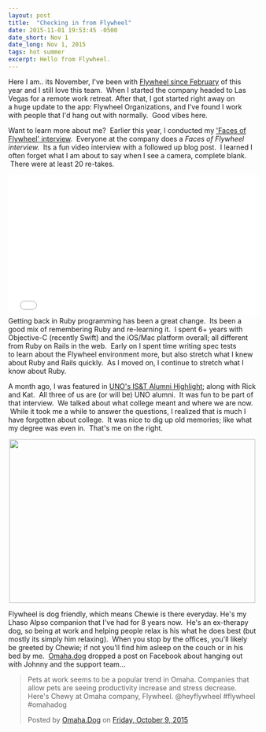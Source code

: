 ```yaml
---
layout: post
title:  "Checking in from Flywheel"
date: 2015-11-01 19:53:45 -0500
date_short: Nov 1
date_long: Nov 1, 2015
tags: hot summer
excerpt: Hello from Flywheel.
---
```


Here I am.. its November,&nbsp;I've been with <a href="http://andypeters.com/2015/02/flywheel/">Flywheel since February</a> of this year and&nbsp;I still love&nbsp;this team. &nbsp;When I started the company headed to Las Vegas for&nbsp;a remote work retreat. After that,&nbsp;I got started right away on a&nbsp;huge update to the app: Flywheel Organizations, and I've found I work with people that I'd hang out with normally. &nbsp;Good vibes&nbsp;here.

Want to learn more about me? &nbsp;Earlier this year, I&nbsp;conducted my&nbsp;<a href="https://getflywheel.com/layout/faces-of-flywheel-meet-andy-p/">'Faces of Flywheel' interview</a>. &nbsp;Everyone at the company does a <em>Faces of Flywheel interview. &nbsp;</em>Its a fun video interview with a followed up blog post. &nbsp;I learned I often forget what I am about to say when I see a camera, complete blank. &nbsp;There were at least 20 re-takes.

<div align="center">
<iframe src="//fast.wistia.net/embed/iframe/4geaw7lwj4" allowtransparency="true" frameborder="0" scrolling="no" class="wistia_embed" name="wistia_embed" allowfullscreen="" mozallowfullscreen="" webkitallowfullscreen="" oallowfullscreen="" msallowfullscreen="" width="511" height="288"></iframe><script src="//fast.wistia.net/assets/external/E-v1.js" async=""></script>
</div>
Getting&nbsp;back in Ruby programming has&nbsp;been&nbsp;a great change. &nbsp;Its been a good mix of remembering Ruby and re-learning it. &nbsp;I&nbsp;spent&nbsp;6+ years with Objective-C (recently Swift) and the&nbsp;iOS/Mac platform overall; all different from Ruby on Rails in the web. &nbsp;Early on I spent time writing spec tests to&nbsp;learn about the&nbsp;Flywheel environment more, but also stretch what I knew about Ruby and Rails quickly. &nbsp;As I moved on, I continue to stretch what I know&nbsp;about Ruby.

A month ago,&nbsp;I was featured in <a href="http://www.unomaha.edu/college-of-information-science-and-technology/news/2015/10/flywheelalumni.php">UNO's IS&amp;T Alumni Highlight</a>; along with Rick and Kat. &nbsp;All three of us&nbsp;are (or will be) UNO alumni. &nbsp;It was fun to be part of that interview. &nbsp;We talked about what college meant and where we are now. &nbsp;While it took me a while to answer the questions, I realized that is much I have forgotten about college. &nbsp;It was nice to dig up old memories; like what my degree was even in. &nbsp;That's me on the right.

<div align="center">
<a href="http://www.unomaha.edu/college-of-information-science-and-technology/news/2015/10/flywheelalumni.php"><img class="aligncenter" src="http://www.unomaha.edu/college-of-information-science-and-technology/_files/images/students/flywheel.jpg" alt="" width="500" height="333"></a>
</div>

Flywheel is dog friendly, which means Chewie is there everyday. He's my Lhaso Alpso companion that I've had for 8 years now. &nbsp;He's an ex-therapy dog, so being at work and helping people relax is his what he does best (but mostly its simply him relaxing). &nbsp;When you stop by the offices, you'll likely be greeted by Chewie; if not you'll find him asleep on the couch or in his bed by me. &nbsp;<a href="http://omaha.dog">Omaha.dog</a>&nbsp;dropped a post on Facebook&nbsp;about hanging out with Johnny and the support team...

<script>// <![CDATA[
(function(d, s, id) { var js, fjs = d.getElementsByTagName(s)[0]; if (d.getElementById(id)) return; js = d.createElement(s); js.id = id; js.src = "//connect.facebook.net/en_US/sdk.js#xfbml=1&version=v2.3"; fjs.parentNode.insertBefore(js, fjs);}(document, 'script', 'facebook-jssdk'));<br />
// ]]></script>
<div class="fb-post" data-href="https://www.facebook.com/omahadotdog/posts/748383598641793:0" data-width="500">
<div class="fb-xfbml-parse-ignore">
<blockquote cite="https://www.facebook.com/omahadotdog/posts/748383598641793:0">Pets at work seems to be a popular trend in Omaha. Companies that allow pets are seeing productivity increase and stress decrease. Here's Chewy at Omaha company, Flywheel. @heyflywheel #flywheel #omahadog

Posted by <a href="https://www.facebook.com/omahadotdog/">Omaha.Dog</a> on&nbsp;<a href="https://www.facebook.com/omahadotdog/posts/748383598641793:0">Friday, October 9, 2015</a></blockquote>
</div>
</div>
